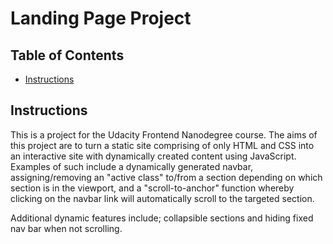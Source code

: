 # Landing Page Project

## Table of Contents

* [Instructions](#instructions)

## Instructions

This is a project for the Udacity Frontend Nanodegree course. The aims of this project are to turn a static site comprising of only HTML and CSS into an interactive site with dynamically created content using JavaScript. Examples of such include a dynamically generated navbar, assigning/removing an "active class" to/from a section depending on which section is in the viewport, and a "scroll-to-anchor" function whereby clicking on the navbar link will automatically scroll to the targeted section. 

Additional dynamic features include; collapsible sections and hiding fixed nav bar when not scrolling.
